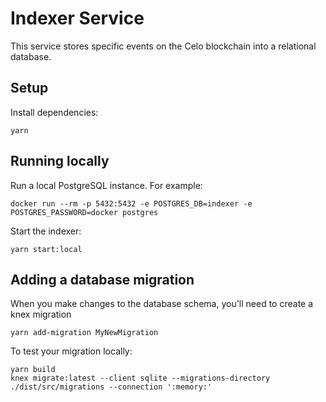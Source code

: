 # Indexer Service

This service stores specific events on the Celo blockchain into a
relational database.

## Setup

Install dependencies:

```
yarn
```

## Running locally

Run a local PostgreSQL instance. For example:

```
docker run --rm -p 5432:5432 -e POSTGRES_DB=indexer -e POSTGRES_PASSWORD=docker postgres
```

Start the indexer:

```
yarn start:local
```

## Adding a database migration

When you make changes to the database schema, you'll need to create a knex migration
```shell
yarn add-migration MyNewMigration
```
To test your migration locally:
```shell
yarn build
knex migrate:latest --client sqlite --migrations-directory ./dist/src/migrations --connection ':memory:'
```
